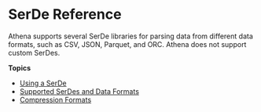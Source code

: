 # SerDe Reference<a name="serde-reference"></a>

Athena supports several SerDe libraries for parsing data from different data formats, such as CSV, JSON, Parquet, and ORC\. Athena does not support custom SerDes\.

**Topics**
+ [Using a SerDe](serde-about.md)
+ [Supported SerDes and Data Formats](supported-serdes.md)
+ [Compression Formats](compression-formats.md)